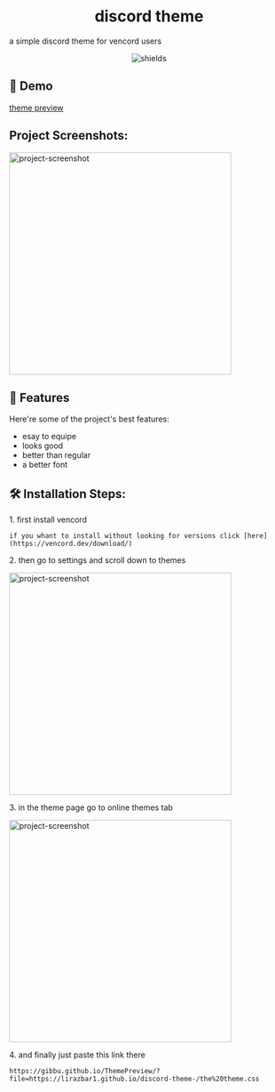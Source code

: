 <h1 align="center" id="title">discord theme</h1>

<p id="description">a simple discord theme for vencord users</p>

<p align="center"><img src="https://img.shields.io/badge/theme-preview-blue?link=https%3A%2F%2Fgibbu.github.io%2FThemePreview%2F%3Ffile%3Dhttps%3A%2F%2Flirazbar1.github.io%2Fdiscord-theme-%2Fthe%2520theme.css" alt="shields"></p>

<h2>🚀 Demo</h2>

[theme preview](https://gibbu.github.io/ThemePreview/?file=https://lirazbar1.github.io/discord-theme-/the%20theme.css )

<h2>Project Screenshots:</h2>

<img src="https://i.postimg.cc/zvBdJtp8/image.png" alt="project-screenshot" width="400" height="400/">

  
  
<h2>🧐 Features</h2>

Here're some of the project's best features:

*   esay to equipe
*   looks good
*   better than regular
*   a better font

<h2>🛠️ Installation Steps:</h2>

<p>1. first install vencord</p>

```
if you whant to install without looking for versions click [here](https://vencord.dev/download/)
```

<p>2. then go to settings and scroll down to themes</p>
<img src="https://i.postimg.cc/nh0xFz4J/image.png" alt="project-screenshot" width="400" height="400/">
<p>3. in the theme page go to online themes tab</p>
<img src="https://i.postimg.cc/HkYDDGPR/image.png" alt="project-screenshot" width="400" height="400/">
<p>4. and finally just paste this link there</p>

```
https://gibbu.github.io/ThemePreview/?file=https://lirazbar1.github.io/discord-theme-/the%20theme.css
```
